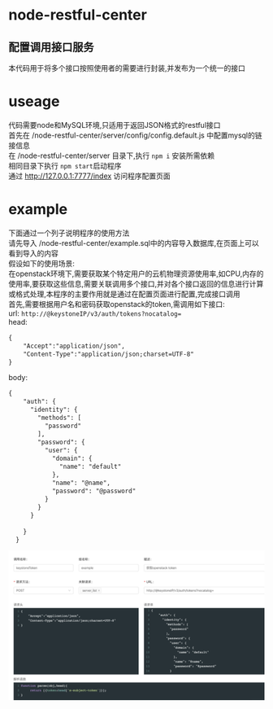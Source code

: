 # node-restful-center
配置调用接口服务
-----
本代码用于将多个接口按照使用者的需要进行封装,并发布为一个统一的接口

# useage
代码需要node和MySQL环境,只适用于返回JSON格式的restful接口  
首先在 /node-restful-center/server/config/config.default.js 中配置mysql的链接信息  
在 /node-restful-center/server 目录下,执行 `npm i` 安装所需依赖  
相同目录下执行 `npm start`启动程序  
通过 http://127.0.0.1:7777/index 访问程序配置页面  

# example
下面通过一个列子说明程序的使用方法  
请先导入 /node-restful-center/example.sql中的内容导入数据库,在页面上可以看到导入的内容  
假设如下的使用场景:  
在openstack环境下,需要获取某个特定用户的云机物理资源使用率,如CPU,内存的使用率,要获取这些信息,需要关联调用多个接口,并对各个接口返回的信息进行计算或格式处理,本程序的主要作用就是通过在配置页面进行配置,完成接口调用    
首先,需要根据用户名和密码获取openstack的token,需调用如下接口:  
url: `http://@keystoneIP/v3/auth/tokens?nocatalog=`  
head:  
```
{
    "Accept":"application/json",
    "Content-Type":"application/json;charset=UTF-8"
}
```
body:
```
{
    "auth": {
      "identity": {
        "methods": [
          "password"
        ],
        "password": {
          "user": {
            "domain": {
              "name": "default"
            },
            "name": "@name",
            "password": "@password"
          }
        }
      }
      
    }
  }
```  
![在页面上点击 获取openstack token 一列的修改按钮可进入如下配置页面](./token.png)

